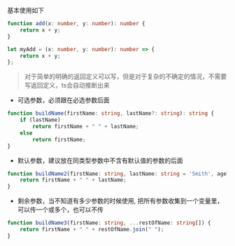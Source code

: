 基本使用如下

```ts
function add(x: number, y: number): number {
    return x + y;
}

let myAdd = (x: number, y: number): number => {
    return x + y;
};
```

> 对于简单的明确的返回定义可以写，但是对于复杂的不确定的情况，不需要写返回定义，ts会自动推断出来

- 可选参数，必须跟在必选参数后面

```ts
function buildName(firstName: string, lastName?: string): string {
    if (lastName)
        return firstName + " " + lastName;
    else
        return firstName;
}
```

- 默认参数，建议放在同类型参数中不含有默认值的参数的后面

```ts
function buildName2(firstName: string, lastName: string = 'Smith', age?: number) {
    return firstName + " " + lastName;
}
```

- 剩余参数，当不知道有多少参数的时候使用, 把所有参数收集到一个变量里，可以传一个或多个，也可以不传

```ts
function buildName3(firstName: string, ...restOfName: string[]) {
    return firstName + " " + restOfName.join(" ");
}
```
